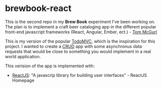 # brewbook-react
This is the second repo in my __Brew Book__ experiment I've been working on. The plan is to implement a craft beer cataloging app in the different popular front-end javascript frameworks (React, Angular, Ember, ect.) - [Tom McGurl](@https://twitter.com/tom_mcgurl)

This is my version of the popular [TodoMVC](http://todomvc.com/), which is the inspiration for this project. I wanted to create a [CRUD](http://en.wikipedia.org/wiki/Create,_read,_update_and_delete) app with some asynchronus data requests that would be close to something you would implement in a real world application.

This verision of the app is implemented with:

- [ReactJS](https://facebook.github.io/react/): "A javascrip library for building user interfaces" - ReactJS Homepage
